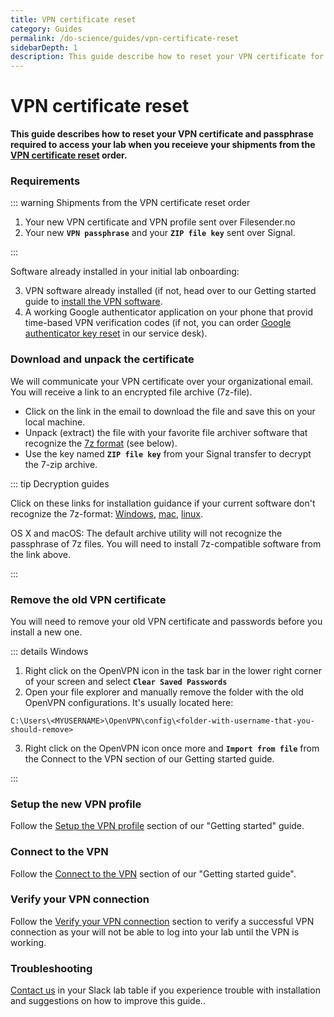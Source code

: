 ```yaml
---
title: VPN certificate reset
category: Guides
permalink: /do-science/guides/vpn-certificate-reset
sidebarDepth: 1
description: This guide describe how to reset your VPN certificate for HUNT Cloud.
---
```


# VPN certificate reset

**This guide describes how to reset your VPN certificate and passphrase required to access your lab when you receieve your shipments from the [VPN certificate reset](/service-desk/user-orders/#vpn-certificate-reset) order.**

### Requirements

::: warning Shipments from the VPN certificate reset order 

1. Your new VPN certificate and VPN profile sent over Filesender.no
2. Your new **`VPN passphrase`** and your **`ZIP file key`** sent over Signal.

:::

Software already installed in your initial lab onboarding: 

3. VPN software already installed (if not, head over to our Getting started guide to [install the VPN software](/getting-started/configure-vpn/#_2-1-install-the-vpn-software).
4. A working Google authenticator application on your phone that provid time-based VPN verification codes (if not, you can order [Google authenticator key reset](/service-desk/user-orders/#google-authenticator-key-reset) in our service desk).

### Download and unpack the certificate

We will communicate your VPN certificate over your organizational email. You will receive a link to an encrypted file archive (7z-file).

- Click on the link in the email to download the file and save this on your local machine.
- Unpack (extract) the file with your favorite file archiver software that recognize the [7z format](https://docs.hdc.ntnu.no/do-science/transfer/7z/) (see below).
- Use the key named **`ZIP file key`** from your Signal transfer to decrypt the 7-zip archive.

::: tip Decryption guides

Click on these links for installation guidance if your current software don't recognize the 7z-format: [Windows](https://docs.hdc.ntnu.no/do-science/transfer/7z/#windows), [mac](https://docs.hdc.ntnu.no/do-science/transfer/7z/#mac-os-x), [linux](https://www.google.no/search?q=unpack+7z+linux).

OS X and macOS: The default archive utility will not recognize the passphrase of 7z files. You will need to install 7z-compatible software from the link above.

:::

### Remove the old VPN certificate

You will need to remove your old VPN certificate and passwords before you install a new one. 

::: details Windows 

1. Right click on the OpenVPN icon in the task bar in the lower right corner of your screen and select **`Clear Saved Passwords`** 
2. Open your file explorer and manually remove the folder with the old OpenVPN configurations. It's usually located here: 

```
C:\Users\<MYUSERNAME>\OpenVPN\config\<folder-with-username-that-you-should-remove>
```

3. Right click on the OpenVPN icon once more and **`Import from file`** from the Connect to the VPN section of our Getting started guide.

:::

### Setup the new VPN profile

Follow the [Setup the VPN profile](/getting-started/configure-vpn/#_2-2-setup-the-vpn-profile) section of our "Getting started" guide. 

### Connect to the VPN

Follow the [Connect to the VPN](/getting-started/configure-vpn/#_2-3-connect-to-the-vpn) section of our "Getting started guide". 

### Verify your VPN connection

Follow the [Verify your VPN connection](/getting-started/configure-vpn/#_2-4-verify-your-vpn-connection) section to verify a successful VPN connection as your will not be able to log into your lab until the VPN is working.

### Troubleshooting

[Contact us](/contact) in your Slack lab table if you experience trouble with installation and suggestions on how to improve this guide..



